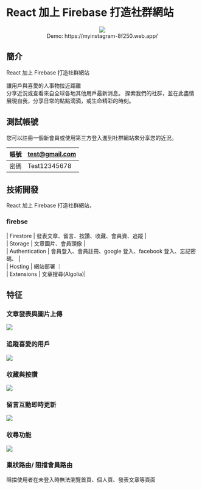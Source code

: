 # React 加上 Firebase 打造社群網站

<p align="center">
  <img src="https://i.imgur.com/2etPtMp.gif" />
  <br/>
  Demo: https://myinstagram-8f250.web.app/
</p>

## 簡介

React 加上 Firebase 打造社群網站<br/>

讓用戶與喜愛的人事物拉近距離<br/>
分享近況或查看來自全球各地其他用戶最新消息。
探索我們的社群，並在此盡情展現自我，分享日常的點點滴滴，或生命精彩的時刻。

## 測試帳號

您可以註冊一個新會員或使用第三方登入進到社群網站來分享您的近況。

| 帳號 | test@gmail.com |
| ---- | -------------- |
| 密碼 | Test12345678   |

## 技術開發

React 加上 Firebase 打造社群網站，

### firebse

| Firestore | 發表文章、留言、按讚、收藏、會員資、追蹤 | <br/>
| Storage | 文章圖片、會員頭像 |<br/>
| Authentication | 會員登入、會員註冊、google 登入、facebook 登入、忘記密碼、 |<br/>
| Hosting | 網站部署 ｜<br/>
| Extensions | 文章搜尋(Algolia)|<br/>

## 特征

### 文章發表與圖片上傳
<img src="https://i.imgur.com/qZJUsS4.gif" />
  
### 追蹤喜愛的用戶
<img src="https://i.imgur.com/xhdMVgB.gif" />


### 收藏與按讚
<img src="https://i.imgur.com/dZXwNXX.gif" />

### 留言互動即時更新
<img src="https://i.imgur.com/ValBPwv.gif" />

### 收尋功能
<img src="https://i.imgur.com/Zly8z2l.jpg" />

### 巢狀路由/ 阻擋會員路由
阻擋使用者在未登入時無法瀏覽首頁、個人頁、發表文章等頁面

